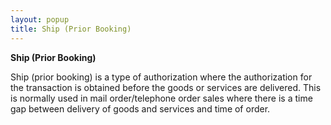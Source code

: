```yaml
---
layout: popup
title: Ship (Prior Booking)
---
```



**Ship (Prior Booking)**


Ship (prior booking) is a type of authorization where the authorization for the transaction is obtained before the goods or services are delivered.  This is normally used in mail order/telephone order sales where there is a time gap between delivery of goods and services and time of order.
